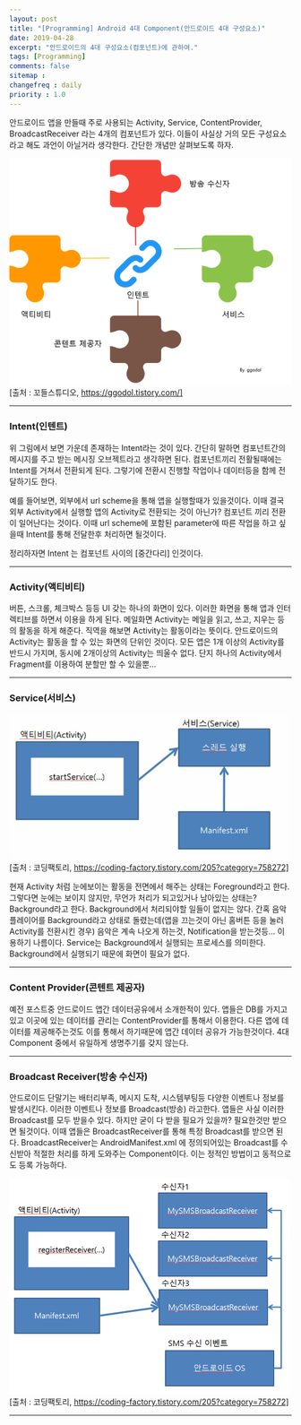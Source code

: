 ```yaml
---
layout: post
title: "[Programming] Android 4대 Component(안드로이드 4대 구성요소)"
date: 2019-04-28
excerpt: "안드로이드의 4대 구성요소(컴포넌트)에 관하여."
tags: [Programming]
comments: false
sitemap :
changefreq : daily
priority : 1.0
---
```


 안드로이드 앱을 만들때 주로 사용되는 Activity, Service, ContentProvider, BroadcastReceiver 라는 4개의 컴포넌트가 있다. 이들이 사실상 거의 모든 구성요소라고 해도 과언이 아닐거라 생각한다. 간단한 개념만 살펴보도록 하자.

 ![components](/assets/img/aos/components.png)
 [출처 : 꼬들스튜디오, https://ggodol.tistory.com/]

---

### Intent(인텐트)

위 그림에서 보면 가운데 존재하는 Intent라는 것이 있다. 간단히 말하면 컴포넌트간의 메시지를 주고 받는 메시징 오브젝트라고 생각하면 된다. 컴포넌트끼리 전활될때에는 Intent를 거쳐서 전환되게 된다. 그렇기에 전환시 진행할 작업이나 데이터등을 함께 전달하기도 한다.

예를 들어보면, 외부에서 url scheme을 통해 앱을 실행할때가 있을것이다. 이때 결국 외부 Activity에서 실행할 앱의 Activity로 전환되는 것이 아닌가? 컴포넌트 끼리 전환이 일어난다는 것이다. 이때 url scheme에 포함된 parameter에 따른 작업을 하고 싶을때 Intent를 통해 전달한후 처리하면 될것이다.

정리하자면 Intent 는 컴포넌트 사이의 [중간다리] 인것이다.

 ---

### Activity(액티비티)

버튼, 스크롤, 체크박스 등등 UI 갖는 하나의 화면이 있다. 이러한 화면을 통해 앱과 인터렉티브를 하면서 이용을 하게 된다. 메일화면 Activity는 메일을 읽고, 쓰고, 지우는 등의 활동을 하게 해준다. 직역을 해보면 Activity는 활동이라는 뜻이다. 안드로이드의 Activity는 활동을 할 수 있는 화면의 단위인 것이다. 모든 앱은 1개 이상의 Activity를 반드시 가지며, 동시에 2개이상의 Activity는 띄울수 없다. 단지 하나의 Activity에서 Fragment를 이용하여 분할만 할 수 있을뿐...

---

### Service(서비스)

![service](/assets/img/aos/service.jpg)
[출처 : 코딩팩토리, https://coding-factory.tistory.com/205?category=758272]

현재 Activity 처럼 눈에보이는 활동을 전면에서 해주는 상태는 Foreground라고 한다. 그렇다면 눈에는 보이지 않지만, 무언가 처리가 되고있거나 남아있는 상태는? Background라고 한다. Background에서 처리되야할 일들이 없지는 않다. 간혹 음악플레이어를 Background라고 상태로 돌렸는데(앱을 끄는것이 아닌 홈버튼 등을 눌러 Activity를 전환시킨 경우) 음악은 계속 나오게 하는것, Notification을 받는것등... 이용하기 나름이다. Service는 Background에서 실행되는 프로세스를 의미한다. Background에서 실행되기 때문에 화면이 필요가 없다.

---

### Content Provider(콘텐트 제공자)
예전 포스트중 안드로이드 앱간 데이터공유에서 소개한적이 있다. 앱들은 DB를 가지고 있고 이곳에 있는 데이터를 관리는 ContentProvider를 통해서 이용한다. 다른 앱에 데이터를 제공해주는것도 이를 통해서 하기때문에 앱간 데이터 공유가 가능한것이다. 4대 Component 중에서 유일하게 생명주기를 갖지 않는다.

---

### Broadcast Receiver(방송 수신자)
안드로이드 단말기는 배터리부족, 메시지 도착, 시스템부팅등 다양한 이벤트나 정보를 발생시킨다. 이러한 이벤트나 정보를 Broadcast(방송) 라고한다. 앱들은 사실 이러한 Broadcast를 모두 받을수 있다. 하지만 굳이 다 받을 필요가 있을까? 필요한것만 받으면 될것이다. 이때 앱들은 BroadcastReceiver를 통해 특정 Broadcast를 받으면 된다. BroadcastReceiver는 AndroidManifest.xml 에 정의되어있는 Broadcast를 수신받아 적절한 처리를 하게 도와주는 Component이다. 이는 정적인 방법이고 동적으로도 등록 가능하다.

![broadcast](/assets/img/aos/broadcast.png)
[출처 : 코딩팩토리, https://coding-factory.tistory.com/205?category=758272]

---
